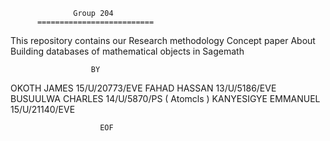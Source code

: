                   Group 204
          ==========================
This repository contains our Research methodology
                Concept paper
                    About
 Building databases of mathematical objects
                 in Sagemath

                      BY


OKOTH JAMES          15/U/20773/EVE
FAHAD HASSAN         13/U/5186/EVE
BUSUULWA CHARLES     14/U/5870/PS       ( Atomcls )
KANYESIGYE EMMANUEL  15/U/21140/EVE


                        EOF

